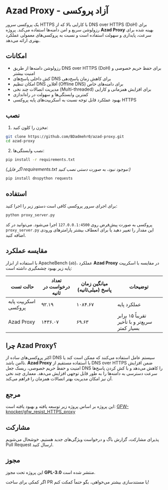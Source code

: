 # Azad Proxy - آزاد پروکسی

یک پروکسی سرور HTTPS با کارایی بالا که از DNS over HTTPS (DoH) برای رزولوشن سریع و امن دامنه‌ها استفاده می‌کند. پروژه **Azad Proxy** بهینه شده برای سرعت، پایداری و سهولت استفاده است و نسبت به پروکسی‌های معمولی عملکرد بهتری ارائه می‌دهد.


## امکانات

* رزولوشن دامنه‌ها از طریق DNS over HTTPS (DoH) برای حفظ حریم خصوصی و امنیت بیشتر
* کش داخلی پاسخ‌های DNS برای کاهش زمان پاسخ‌دهی
* امکان تنظیم DNS آفلاین (Offline DNS) برای دامنه‌های خاص
* مدیریت اتصالات چند نخی (Multi-threaded) برای افزایش همزمانی و کارایی
* کمترین وابستگی‌ها و سهولت در راه‌اندازی
* بهبود عملکرد قابل توجه نسبت به اسکریپت‌های پایه پروکسی HTTPS

## نصب

1. مخزن را کلون کنید:

```bash
git clone https://github.com/BDadmehr0/azad-proxy.git
cd azad-proxy
```

2. نصب وابستگی‌ها:
```bash
pip install -r requirements.txt
```

*(اگر فایل requirements.txt موجود نبود، به صورت دستی نصب کنید:)*

```bash
pip install dnspython requests
```

## استفاده

برای اجرای سرور پروکسی کافی است دستور زیر را اجرا کنید:

```bash
python proxy_server.py
```

پروکسی به صورت پیش‌فرض روی `127.0.0.1:4500` اجرا می‌شود. می‌توانید در کد `proxy_server.py` این مقدار را تغییر دهید یا برای انعطاف بیشتر پارامترهای ورودی اضافه کنید.


## مقایسه عملکرد

با استفاده از ابزار ApacheBench (`ab`)، عملکرد **Azad Proxy** در مقایسه با اسکریپت پایه زیر بهبود چشمگیری داشته است:

| حالت تست            | تعداد درخواست در ثانیه | میانگین زمان پاسخ (میلی‌ثانیه) | توضیحات                                        |
| ------------------- | ---------------------- | ------------------------------ | ---------------------------------------------- |
| اسکریپت پایه پروکسی | ۹۲.۱۹                  | ۱۰۸۴.۶۷                        | عملکرد پایه                                    |
| Azad Proxy          | ۱۴۳۶.۰۷                | ۶۹.۶۳                          | تقریباً ۱۵ برابر سریع‌تر و با تأخیر بسیار کمتر |


## چرا Azad Proxy؟

اکثر پروکسی‌های ساده از DNS سیستم عامل استفاده می‌کنند که ممکن است کند یا ناامن باشد. **Azad Proxy** با استفاده مستقیم از DNS over HTTPS ضمن افزایش امنیت و حفظ حریم خصوصی، ریسک جعل DNS را کاهش می‌دهد و با کش کردن پاسخ‌ها سرعت دسترسی به دامنه‌ها را به طور قابل توجهی افزایش می‌دهد. معماری چند نخی آن نیز امکان مدیریت بهتر اتصالات همزمان را فراهم می‌کند.

## مرجع

این پروژه بر اساس پروژه زیر توسعه یافته و بهبود یافته است:
[GFW-knocker/gfw\_resist\_HTTPS\_proxy](https://github.com/GFW-knocker/gfw_resist_HTTPS_proxy)

## مشارکت

پذیرای مشارکت، گزارش باگ و درخواست ویژگی‌های جدید هستیم. خوشحال می‌شویم Pull Request ارسال کنید.

## مجوز

این پروژه تحت مجوز **GPL-3.0** منتشر شده است.

اگر کمکی برای ساخت PR یا مستندسازی بیشتر می‌خواهی، بگو حتماً کمکت کنم!
